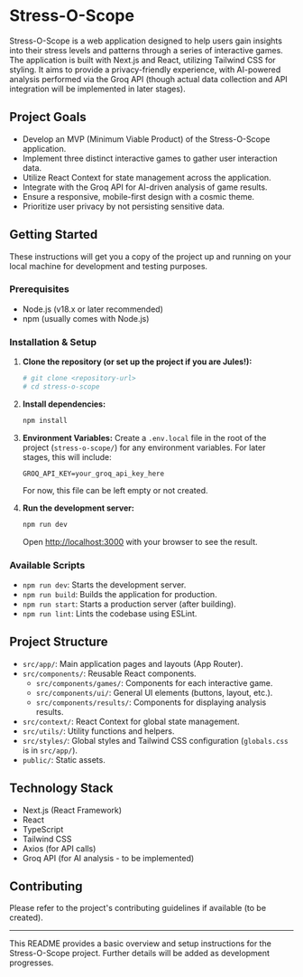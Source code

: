 # Stress-O-Scope

Stress-O-Scope is a web application designed to help users gain insights into their stress levels and patterns through a series of interactive games. The application is built with Next.js and React, utilizing Tailwind CSS for styling. It aims to provide a privacy-friendly experience, with AI-powered analysis performed via the Groq API (though actual data collection and API integration will be implemented in later stages).

## Project Goals

-   Develop an MVP (Minimum Viable Product) of the Stress-O-Scope application.
-   Implement three distinct interactive games to gather user interaction data.
-   Utilize React Context for state management across the application.
-   Integrate with the Groq API for AI-driven analysis of game results.
-   Ensure a responsive, mobile-first design with a cosmic theme.
-   Prioritize user privacy by not persisting sensitive data.

## Getting Started

These instructions will get you a copy of the project up and running on your local machine for development and testing purposes.

### Prerequisites

-   Node.js (v18.x or later recommended)
-   npm (usually comes with Node.js)

### Installation & Setup

1.  **Clone the repository (or set up the project if you are Jules!):**
    ```bash
    # git clone <repository-url>
    # cd stress-o-scope
    ```

2.  **Install dependencies:**
    ```bash
    npm install
    ```

3.  **Environment Variables:**
    Create a `.env.local` file in the root of the project (`stress-o-scope/`) for any environment variables. For later stages, this will include:
    ```env
    GROQ_API_KEY=your_groq_api_key_here
    ```
    For now, this file can be left empty or not created.

4.  **Run the development server:**
    ```bash
    npm run dev
    ```
    Open [http://localhost:3000](http://localhost:3000) with your browser to see the result.

### Available Scripts

-   `npm run dev`: Starts the development server.
-   `npm run build`: Builds the application for production.
-   `npm run start`: Starts a production server (after building).
-   `npm run lint`: Lints the codebase using ESLint.

## Project Structure

-   `src/app/`: Main application pages and layouts (App Router).
-   `src/components/`: Reusable React components.
    -   `src/components/games/`: Components for each interactive game.
    -   `src/components/ui/`: General UI elements (buttons, layout, etc.).
    -   `src/components/results/`: Components for displaying analysis results.
-   `src/context/`: React Context for global state management.
-   `src/utils/`: Utility functions and helpers.
-   `src/styles/`: Global styles and Tailwind CSS configuration (`globals.css` is in `src/app/`).
-   `public/`: Static assets.

## Technology Stack

-   Next.js (React Framework)
-   React
-   TypeScript
-   Tailwind CSS
-   Axios (for API calls)
-   Groq API (for AI analysis - to be implemented)

## Contributing

Please refer to the project's contributing guidelines if available (to be created).

---

This README provides a basic overview and setup instructions for the Stress-O-Scope project. Further details will be added as development progresses.
